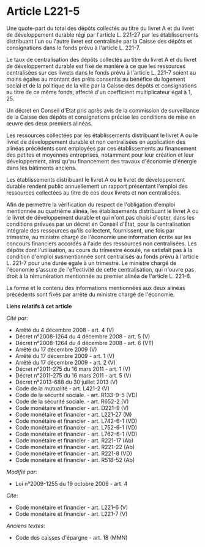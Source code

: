 # Article L221-5

Une quote-part du total des dépôts collectés au titre du livret A et du livret de développement durable régi par l'article L.
221-27 par les établissements distribuant l'un ou l'autre livret est centralisée par la Caisse des dépôts et consignations
dans le fonds prévu à l'article L. 221-7. 

Le taux de centralisation des dépôts collectés au titre du livret A et du livret de développement durable est fixé de manière
à ce que les ressources centralisées sur ces livrets dans le fonds prévu à l'article L. 221-7 soient au moins égales au
montant des prêts consentis au bénéfice du logement social et de la politique de la ville par la Caisse des dépôts et
consignations au titre de ce même fonds, affecté d'un coefficient multiplicateur égal à 1, 25. 

Un décret en Conseil d'Etat pris après avis de la commission de surveillance de la Caisse des dépôts et consignations précise
les conditions de mise en œuvre des deux premiers alinéas. 

Les ressources collectées par les établissements distribuant le livret A ou le livret de développement durable et non
centralisées en application des alinéas précédents sont employées par ces établissements au financement des petites et
moyennes entreprises, notamment pour leur création et leur développement, ainsi qu'au financement des travaux d'économie
d'énergie dans les bâtiments anciens. 

Les établissements distribuant le livret A ou le livret de développement durable rendent public annuellement un rapport
présentant l'emploi des ressources collectées au titre de ces deux livrets et non centralisées. 

Afin de permettre la vérification du respect de l'obligation d'emploi mentionnée au quatrième alinéa, les établissements
distribuant le livret A ou le livret de développement durable et qui n'ont pas choisi d'opter, dans les conditions prévues
par un décret en Conseil d'Etat, pour la centralisation intégrale des ressources qu'ils collectent, fournissent, une fois par
trimestre, au ministre chargé de l'économie une information écrite sur les concours financiers accordés à l'aide des
ressources non centralisées. Les dépôts dont l'utilisation, au cours du trimestre écoulé, ne satisfait pas à la condition
d'emploi susmentionnée sont centralisés au fonds prévu à l'article L. 221-7 pour une durée égale à un trimestre. Le ministre
chargé de l'économie s'assure de l'effectivité de cette centralisation, qui n'ouvre pas droit à la rémunération mentionnée au
premier alinéa de l'article L. 221-6. 

La forme et le contenu des informations mentionnées aux deux alinéas précédents sont fixés par arrêté du ministre chargé de
l'économie.

**Liens relatifs à cet article**

_Cité par_:

  - Arrêté du 4 décembre 2008 - art. 4 (V)
  - Décret n°2008-1264 du 4 décembre 2008 - art. 5 (V)
  - Décret n°2008-1264 du 4 décembre 2008 - art. 6 (VT)
  - Arrêté du 17 décembre 2009 (V)
  - Arrêté du 17 décembre 2009 - art. 1 (V)
  - Arrêté du 17 décembre 2009 - art. 2 (V)
  - Décret n°2011-275 du 16 mars 2011 - art. 1 (V)
  - Décret n°2011-275 du 16 mars 2011 - art. 5 (V)
  - Décret n°2013-688 du 30 juillet 2013 (V)
  - Code de la mutualité - art. L421-2 (V)
  - Code de la sécurité sociale. - art. R133-9-5 (VD)
  - Code de la sécurité sociale. - art. R652-2 (V)
  - Code monétaire et financier - art. D221-9 (V)
  - Code monétaire et financier - art. L221-27 (M)
  - Code monétaire et financier - art. L742-6-1 (VD)
  - Code monétaire et financier - art. L752-6-1 (VD)
  - Code monétaire et financier - art. L762-6-1 (VD)
  - Code monétaire et financier - art. R221-17 (Ab)
  - Code monétaire et financier - art. R221-22 (Ab)
  - Code monétaire et financier - art. R221-8 (VD)
  - Code monétaire et financier - art. R518-52 (Ab)

_Modifié par_:

  - Loi n°2009-1255 du 19 octobre 2009 - art. 4

_Cite_:

  - Code monétaire et financier - art. L221-6 (V)
  - Code monétaire et financier - art. L221-7 (V)

_Anciens textes_:

  - Code des caisses d'épargne - art. 18 (MMN)
